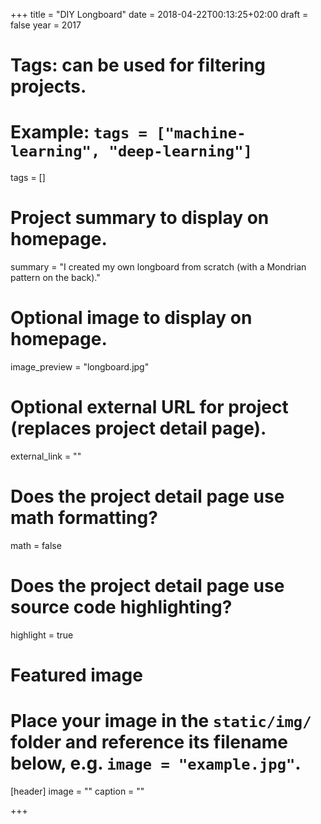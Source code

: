 +++
title = "DIY Longboard"
date = 2018-04-22T00:13:25+02:00
draft = false
year = 2017
# Tags: can be used for filtering projects.
# Example: `tags = ["machine-learning", "deep-learning"]`
tags = []

# Project summary to display on homepage.
summary = "I created my own longboard from scratch (with a Mondrian pattern on the back)."

# Optional image to display on homepage.
image_preview = "longboard.jpg"

# Optional external URL for project (replaces project detail page).
external_link = ""

# Does the project detail page use math formatting?
math = false

# Does the project detail page use source code highlighting?
highlight = true

# Featured image
# Place your image in the `static/img/` folder and reference its filename below, e.g. `image = "example.jpg"`.
[header]
image = ""
caption = ""

+++
